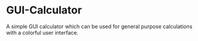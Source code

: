 # GUI-Calculator
A simple GUI calculator which can be used for general purpose calculations with a colorful user interface.
